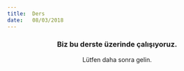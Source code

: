 ```yaml
---
title:  Ders
date:   08/03/2018
---
```


### <center>Biz bu derste üzerinde çalışıyoruz.</center>
<center>Lütfen daha sonra gelin.</center>